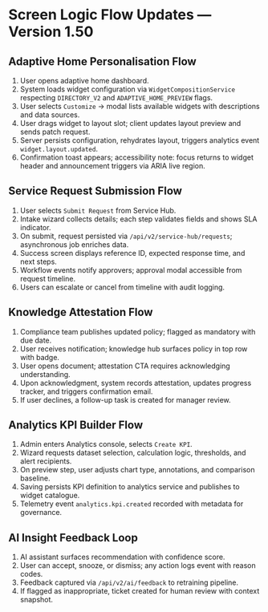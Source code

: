# Screen Logic Flow Updates — Version 1.50

## Adaptive Home Personalisation Flow
1. User opens adaptive home dashboard.
2. System loads widget configuration via `WidgetCompositionService` respecting `DIRECTORY_V2` and `ADAPTIVE_HOME_PREVIEW` flags.
3. User selects `Customize` → modal lists available widgets with descriptions and data sources.
4. User drags widget to layout slot; client updates layout preview and sends patch request.
5. Server persists configuration, rehydrates layout, triggers analytics event `widget.layout.updated`.
6. Confirmation toast appears; accessibility note: focus returns to widget header and announcement triggers via ARIA live region.

## Service Request Submission Flow
1. User selects `Submit Request` from Service Hub.
2. Intake wizard collects details; each step validates fields and shows SLA indicator.
3. On submit, request persisted via `/api/v2/service-hub/requests`; asynchronous job enriches data.
4. Success screen displays reference ID, expected response time, and next steps.
5. Workflow events notify approvers; approval modal accessible from request timeline.
6. Users can escalate or cancel from timeline with audit logging.

## Knowledge Attestation Flow
1. Compliance team publishes updated policy; flagged as mandatory with due date.
2. User receives notification; knowledge hub surfaces policy in top row with badge.
3. User opens document; attestation CTA requires acknowledging understanding.
4. Upon acknowledgment, system records attestation, updates progress tracker, and triggers confirmation email.
5. If user declines, a follow-up task is created for manager review.

## Analytics KPI Builder Flow
1. Admin enters Analytics console, selects `Create KPI`.
2. Wizard requests dataset selection, calculation logic, thresholds, and alert recipients.
3. On preview step, user adjusts chart type, annotations, and comparison baseline.
4. Saving persists KPI definition to analytics service and publishes to widget catalogue.
5. Telemetry event `analytics.kpi.created` recorded with metadata for governance.

## AI Insight Feedback Loop
1. AI assistant surfaces recommendation with confidence score.
2. User can accept, snooze, or dismiss; any action logs event with reason codes.
3. Feedback captured via `/api/v2/ai/feedback` to retraining pipeline.
4. If flagged as inappropriate, ticket created for human review with context snapshot.
